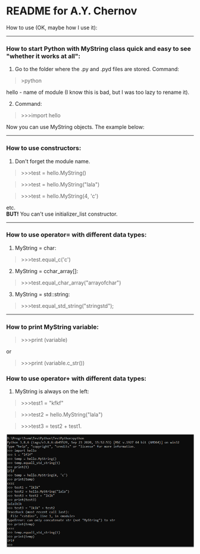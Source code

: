 # README for A.Y. Chernov

How to use (OK, maybe how I use it):
____
### How to start Python with MyString class quick and easy to see "whether it works at all":

1. Go to the folder where the .py and .pyd files are stored. Command: 
>\>python

hello - name of module (I know this is bad, but I was too lazy to rename it).

2. Command:
>\>>>import hello

Now you can use MyString objects. The example below:
____
### How to use constructors:

1. Don't forget the module name.
>\>>>test = hello.MyString()

>\>>>test = hello.MyString("lala")

>\>>>test = hello.MyString(4, 'c')

etc.  
**BUT!** You can't use initializer_list constructor. 
____
### How to use operator= with different data types:

1. MyString = char:
>\>>>test.equal_c('c') 
2. MyString = cchar_array[]:
>\>>>test.equal_char_array("arrayofchar")
3. MyString = std::string:
>\>>>test.equal_std_string("stringstd");
____
### How to print MyString variable:
>\>>>print (variable)

or

>\>>>print (variable.c_str()) 

### How to use operator+ with different data types:
1. MyString is always on the left:
>\>>>test1 = "kfkf"

>\>>>test2 = hello.MyString("lala")

>\>>>test3 = test2 + test1. 

![cmd](https://github.com/Draft00/MyString_withPython/blob/main/images/cmd.PNG)
